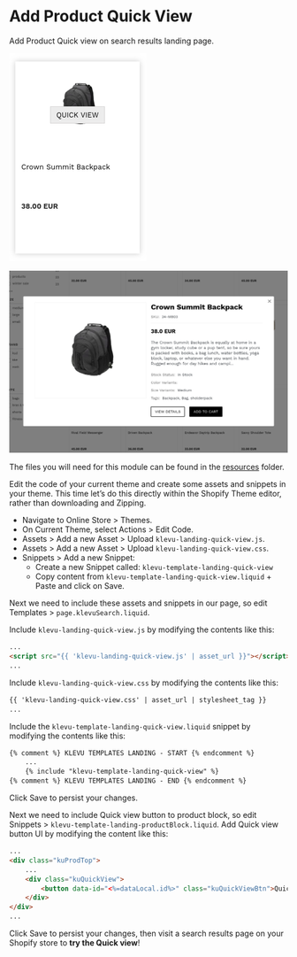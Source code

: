 # Add Product Quick View

Add Product Quick view on search results landing page.

![Quick-view product-grid](/tutorial/shopify/landing-quick-view/images/product-grid.png) 

![Quick-view template](/tutorial/shopify/landing-quick-view/images/product-quick-view.png) 

The files you will need for this module can be found in the
[resources](/tutorial/shopify/landing-quick-view/resources) folder.

Edit the code of your current theme and create some assets and snippets in your theme.
This time let’s do this directly within the Shopify Theme editor, rather than downloading and Zipping.

- Navigate to Online Store > Themes.
- On Current Theme, select Actions > Edit Code.
- Assets > Add a new Asset > Upload `klevu-landing-quick-view.js`.
- Assets > Add a new Asset > Upload `klevu-landing-quick-view.css`.
- Snippets > Add a new Snippet:
    - Create a new Snippet called: `klevu-template-landing-quick-view`
    - Copy content from `klevu-template-landing-quick-view.liquid` + Paste and click on Save.

Next we need to include these assets and snippets in our page,
so edit Templates > `page.klevuSearch.liquid`.

Include `klevu-landing-quick-view.js` by modifying the contents like this:

```html
...
<script src="{{ 'klevu-landing-quick-view.js' | asset_url }}"></script>
...

```

Include `klevu-landing-quick-view.css` by modifying the contents like this:

```html
{{ 'klevu-landing-quick-view.css' | asset_url | stylesheet_tag }}
...

```

Include the `klevu-template-landing-quick-view.liquid` snippet by modifying the contents like this:

```html
{% comment %} KLEVU TEMPLATES LANDING - START {% endcomment %}
    ...
    {% include "klevu-template-landing-quick-view" %}
{% comment %} KLEVU TEMPLATES LANDING - END {% endcomment %}
```

Click Save to persist your changes.

Next we need to include Quick view button to product block,
so edit Snippets > `klevu-template-landing-productBlock.liquid`.
Add Quick view button UI by modifying the content like this:

```html
...
<div class="kuProdTop">
    ...
    <div class="kuQuickView">
        <button data-id="<%=dataLocal.id%>" class="kuQuickViewBtn">Quick view</button>
    </div>
</div>
...
```

Click Save to persist your changes,
then visit a search results page on your Shopify store to **try the Quick view**!
